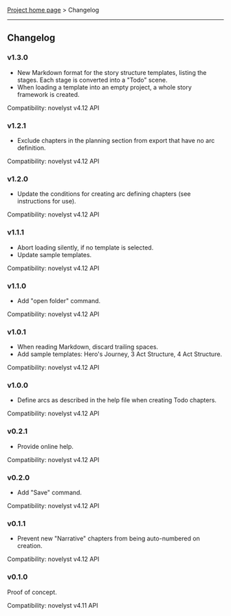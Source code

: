 [Project home page](index) > Changelog

------------------------------------------------------------------------

## Changelog


### v1.3.0

- New Markdown format for the story structure templates, listing the stages. Each stage is converted into a "Todo" scene. 
- When loading a template into an empty project, a whole story framework is created.

Compatibility: novelyst v4.12 API

### v1.2.1

- Exclude chapters in the planning section from export that have no arc definition.

Compatibility: novelyst v4.12 API

### v1.2.0 

- Update the conditions for creating arc defining chapters (see instructions for use).

Compatibility: novelyst v4.12 API

### v1.1.1 

- Abort loading silently, if no template is selected.
- Update sample templates.

Compatibility: novelyst v4.12 API

### v1.1.0 

- Add "open folder" command.

Compatibility: novelyst v4.12 API

### v1.0.1 

- When reading Markdown, discard trailing spaces.
- Add sample templates: Hero's Journey, 3 Act Structure, 4 Act Structure.

Compatibility: novelyst v4.12 API

### v1.0.0 

- Define arcs as described in the help file when creating Todo chapters.

Compatibility: novelyst v4.12 API

### v0.2.1 

- Provide online help.

Compatibility: novelyst v4.12 API

### v0.2.0 

- Add "Save" command.

Compatibility: novelyst v4.12 API

### v0.1.1 

- Prevent new "Narrative" chapters from being auto-numbered on creation.

Compatibility: novelyst v4.12 API

### v0.1.0 

Proof of concept. 

Compatibility: novelyst v4.11 API
